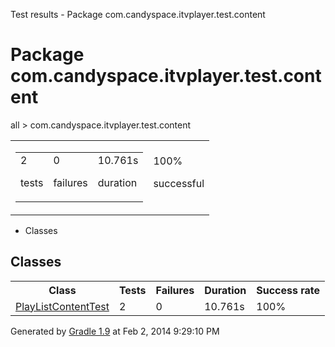 Test results - Package com.candyspace.itvplayer.test.content

# Package com.candyspace.itvplayer.test.content #

all > com.candyspace.itvplayer.test.content

<table> 
 <tbody>
  <tr> 
   <td> 
    <div> 
     <table> 
      <tbody>
       <tr> 
        <td> 
         <div> 
          <div>
           2
          </div> 
          <p>tests</p> 
         </div> </td> 
        <td> 
         <div> 
          <div>
           0
          </div> 
          <p>failures</p> 
         </div> </td> 
        <td> 
         <div> 
          <div>
           10.761s
          </div> 
          <p>duration</p> 
         </div> </td> 
       </tr> 
      </tbody>
     </table> 
    </div> </td> 
   <td> 
    <div> 
     <div>
      100%
     </div> 
     <p>successful</p> 
    </div> </td> 
  </tr> 
 </tbody>
</table>

 *  Classes

## Classes ##

<table> 
 <tbody>
  <tr> 
   <th>Class</th> 
   <th>Tests</th> 
   <th>Failures</th> 
   <th>Duration</th> 
   <th>Success rate</th> 
  </tr>  
  <tr> 
   <td> <a href="com.candyspace.itvplayer.test.content.PlayListContentTest.md">PlayListContentTest</a> </td> 
   <td>2</td> 
   <td>0</td> 
   <td>10.761s</td> 
   <td>100%</td> 
  </tr> 
 </tbody>
</table>

Generated by [Gradle 1.9][] at Feb 2, 2014 9:29:10 PM


[Gradle 1.9]: http://www.gradle.org